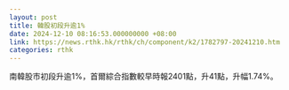 ```yaml
---
layout: post
title: 韓股初段升逾1%
date: 2024-12-10 08:16:53.000000000 +08:00
link: https://news.rthk.hk/rthk/ch/component/k2/1782797-20241210.htm
categories: rthk
---
```


南韓股市初段升逾1%，首爾綜合指數較早時報2401點，升41點，升幅1.74%。
